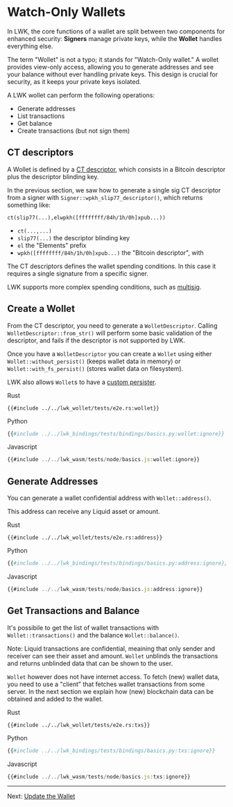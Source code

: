 # Watch-Only Wallets
In LWK, the core functions of a wallet are split between two components for enhanced security: **Signers** manage private keys, while the **Wollet** handles everything else.

The term "Wollet" is not a typo; it stands for "Watch-Only wallet." A wollet provides view-only access, allowing you to generate addresses and see your balance without ever handling private keys. This design is crucial for security, as it keeps your private keys isolated.

A LWK wollet can perform the following operations:
* Generate addresses
* List transactions
* Get balance
* Create transactions (but not sign them)

## CT descriptors
A Wollet is defined by a [CT descriptor](https://github.com/ElementsProject/ELIPs/blob/main/elip-0150.mediawiki), which consists in a Bitcoin descriptor plus the descriptor blinding key.

In the previous section, we saw how to generate a single sig CT descriptor from a signer with `Signer::wpkh_slip77_descriptor()`, which returns something like:
```ignore
ct(slip77(...),elwpkh([ffffffff/84h/1h/0h]xpub...))
```
* `ct(...,...)`
* `slip77(...)` the descriptor blinding key
* `el` the "Elements" prefix
* `wpkh([ffffffff/84h/1h/0h]xpub...)` the "Bitcoin descriptor", with

The CT descriptors defines the wallet spending conditions. In this case it requires a single signature from a specific signer.

LWK supports more complex spending conditions, such as [multisig](multisig.md).

## Create a Wollet
From the CT descriptor, you need to generate a `WolletDescriptor`. Calling `WolletDescriptor::from_str()` will perform some basic validation of the descriptor, and fails if the descriptor is not supported by LWK.

Once you have a `WolletDescriptor` you can create a `Wollet` using either `Wollet::without_persist()` (keeps wallet data in memory) or `Wollet::with_fs_persist()` (stores wallet data on filesystem).

LWK also allows `Wollet`s to have a [custom persister](persister.md).

<custom-tabs category="lang">
<div slot="title">Rust</div>
<section>

```rust,ignore
{{#include ../../lwk_wollet/tests/e2e.rs:wollet}}
```
</section>

<div slot="title">Python</div>
<section>

```python
{{#include ../../lwk_bindings/tests/bindings/basics.py:wollet:ignore}}
```
</section>

<div slot="title">Javascript</div>
<section>

```typescript
{{#include ../../lwk_wasm/tests/node/basics.js:wollet:ignore}}
```
</section>
</custom-tabs>

## Generate Addresses
You can generate a wallet confidential address with `Wollet::address()`.

This address can receive any Liquid asset or amount.

<custom-tabs category="lang">
<div slot="title">Rust</div>
<section>

```rust,ignore
{{#include ../../lwk_wollet/tests/e2e.rs:address}}
```
</section>

<div slot="title">Python</div>
<section>

```python
{{#include ../../lwk_bindings/tests/bindings/basics.py:address:ignore}}
```
</section>

<div slot="title">Javascript</div>
<section>

```typescript
{{#include ../../lwk_wasm/tests/node/basics.js:address:ignore}}
```
</section>
</custom-tabs>

## Get Transactions and Balance
It's possibile to get the list of wallet transactions with `Wollet::transactions()` and the balance `Wollet::balance()`.

Note: Liquid transactions are confidential, meaining that only sender and receiver can see their asset and amount. `Wollet` unblinds the transactions and returns unblinded data that can be shown to the user.

`Wollet` however does not have internet access.
To fetch (new) wallet data, you need to use a "client" that fetches wallet transactions from some server.
In the next section we explain how (new) blockchain data can be obtained and added to the wallet.

<custom-tabs category="lang">
<div slot="title">Rust</div>
<section>

```rust,ignore
{{#include ../../lwk_wollet/tests/e2e.rs:txs}}
```
</section>

<div slot="title">Python</div>
<section>

```python
{{#include ../../lwk_bindings/tests/bindings/basics.py:txs:ignore}}
```
</section>

<div slot="title">Javascript</div>
<section>

```typescript
{{#include ../../lwk_wasm/tests/node/basics.js:txs:ignore}}
```
</section>
</custom-tabs>

----

Next: [Update the Wallet](scan.md)
